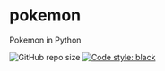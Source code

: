 # pokemon
Pokemon in Python

![GitHub repo size](https://img.shields.io/github/repo-size/lbreede/pokemon)
[![Code style: black](https://img.shields.io/badge/code%20style-black-000000.svg)](https://github.com/psf/black)
